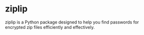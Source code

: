 # ziplip
ziplip is a Python package designed to help you find passwords for encrypted zip files efficiently and effectively.
